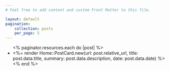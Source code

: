 ```yaml
---
# Feel free to add content and custom Front Matter to this file.

layout: default
pagination:
    collection: posts
    per_page: 5
---
```


<ul id="list-posts">
  <% paginator.resources.each do |post| %>
    <li>
      <%= render Home::PostCard.new(url: post.relative_url, title: post.data.title, summary: post.data.description, date: post.data.date) %>
    </li>
  <% end %>
</ul>